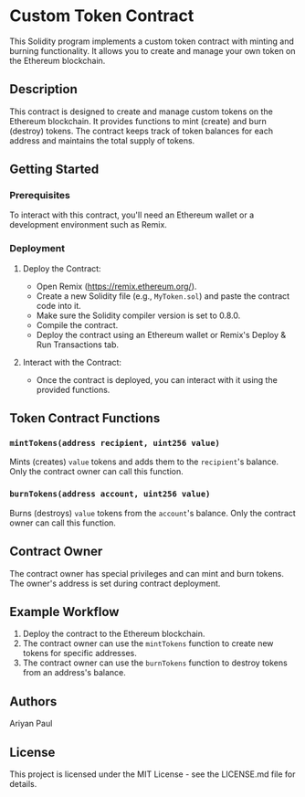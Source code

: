 # Custom Token Contract

This Solidity program implements a custom token contract with minting and burning functionality. It allows you to create and manage your own token on the Ethereum blockchain.

## Description

This contract is designed to create and manage custom tokens on the Ethereum blockchain. It provides functions to mint (create) and burn (destroy) tokens. The contract keeps track of token balances for each address and maintains the total supply of tokens.

## Getting Started

### Prerequisites

To interact with this contract, you'll need an Ethereum wallet or a development environment such as Remix.

### Deployment

1. Deploy the Contract:
   - Open Remix (https://remix.ethereum.org/).
   - Create a new Solidity file (e.g., `MyToken.sol`) and paste the contract code into it.
   - Make sure the Solidity compiler version is set to 0.8.0.
   - Compile the contract.
   - Deploy the contract using an Ethereum wallet or Remix's Deploy & Run Transactions tab.

2. Interact with the Contract:
   - Once the contract is deployed, you can interact with it using the provided functions.

## Token Contract Functions

### `mintTokens(address recipient, uint256 value)`

Mints (creates) `value` tokens and adds them to the `recipient`'s balance. Only the contract owner can call this function.

### `burnTokens(address account, uint256 value)`

Burns (destroys) `value` tokens from the `account`'s balance. Only the contract owner can call this function.

## Contract Owner

The contract owner has special privileges and can mint and burn tokens. The owner's address is set during contract deployment.

## Example Workflow

1. Deploy the contract to the Ethereum blockchain.
2. The contract owner can use the `mintTokens` function to create new tokens for specific addresses.
3. The contract owner can use the `burnTokens` function to destroy tokens from an address's balance.

## Authors

Ariyan Paul

## License

This project is licensed under the MIT License - see the LICENSE.md file for details.
